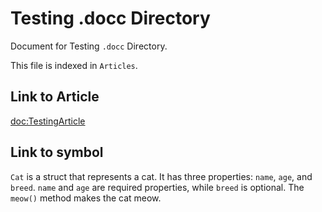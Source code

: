 #  Testing .docc Directory

Document for Testing `.docc` Directory.

This file is indexed in `Articles`.

## Link to Article
<doc:TestingArticle>

## Link to symbol
``Cat`` is a struct that represents a cat. It has three properties: `name`, `age`, and `breed`. `name` and `age` are required properties, while `breed` is optional. The `meow()` method makes the cat meow.
